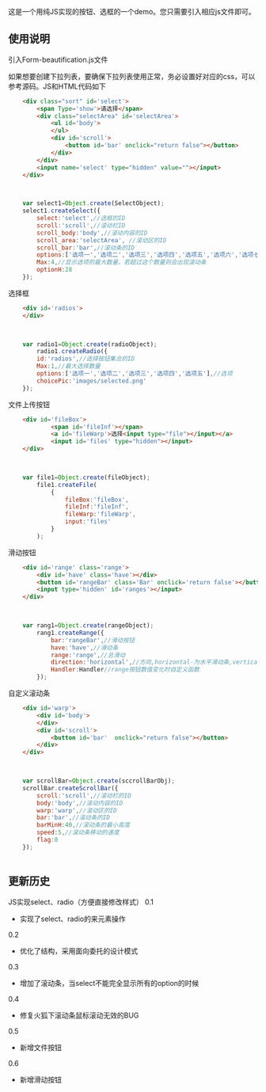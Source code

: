 这是一个用纯JS实现的按钮、选框的一个demo。您只需要引入相应js文件即可。

## 使用说明
引入Form-beautification.js文件

如果想要创建下拉列表，要确保下拉列表使用正常，务必设置好对应的css，可以参考源码。JS和HTML代码如下

``` html
	<div class="sort" id='select'>
		<span Type='show'>请选择</span>
		<div class="selectArea" id='selectArea'>
			<ul id='body'>
			</ul>
			<div id='scroll'>
				<button id='bar' onclick="return false"></button>
			</div>
		</div>
		<input name='select' type="hidden" value=""></input>
	</div>
	
```


``` js

	var select1=Object.create(SelectObject);
	select1.createSelect({
		select:'select',//选框的ID
		scroll:'scroll',//滚动栏ID
		scroll_body:'body',//滚动内容的ID
		scroll_area:'selectArea', //滚动区的ID
		scroll_bar:'bar',//滚动条的ID
		options:['选项一','选项二','选项三','选项四','选项五','选项六','选项七'],//选框的选项
		Max:4,//显示选项的最大数量，若超过这个数量则会出现滚动条
		optionH:28
	});

``` 

选择框

``` html
	<div id='radios'>
	</div>
	
```


``` js

	var radio1=Object.create(radioObject);
		radio1.createRadio({
		id:'radios',//选择按钮集合的ID
		Max:1,//最大选择数量
		options:['选项一','选项二','选项三','选项四','选项五'],//选项
		choicePic:'images/selected.png'
	});

``` 

文件上传按钮

``` html
	<div id='fileBox'>
			<span id='fileInf'></span>
			<a id='fileWarp'>选择<input type="file"></input></a>
			<input id='files' type="hidden"></input>
	</div>
	
```


``` js

	var file1=Object.create(fileObject);
		file1.createFile(
			{
				fileBox:'fileBox',
				fileInf:'fileInf',
				fileWarp:'fileWarp',
				input:'files'
			}
		); 

``` 

滑动按钮


``` html
	<div id='range' class='range'>
		<div id='have' class='have'></div>
		<button id='rangeBar' class='Bar' onclick='return false'></button>
		<input type='hidden' id='ranges'></input>
	</div>
	
```


``` js

	var rang1=Object.create(rangeObject);
		rang1.createRange({
			bar:'rangeBar',//滑动按钮
			have:'have',//滑动条
			range:'range',//总滑动
			direction:'horizontal',//方向,horizontal-为水平滑动条,vertical-垂直滑动条
			Handler:Handler//range按钮数值变化时自定义函数
		});

```

自定义滚动条

``` html
	<div id='warp'>
		<div id='body'>	
		</div>
		<div id='scroll'>
			<button id='bar'  onclick="return false"></button>
		</div>
	</div>
	
```


``` js

	var scrollBar=Object.create(sccrollBarObj);
	scrollBar.createScrollBar({
		scroll:'scroll',//滚动栏的ID
		body:'body',//滚动内容的ID
		warp:'warp',//滚动区的ID
		bar:'bar',//滚动条的ID
		barMinH:40,//滚动条的最小高度
		speed:5,//滚动条移动的速度
		flag:0
	});
	

```


## 更新历史
JS实现select、radio（方便直接修改样式）
0.1
- 实现了select、radio的来元素操作

0.2
- 优化了结构，采用面向委托的设计模式

0.3
- 增加了滚动条，当select不能完全显示所有的option的时候

0.4
- 修复火狐下滚动条鼠标滚动无效的BUG

0.5
- 新增文件按钮

0.6
- 新增滑动按钮